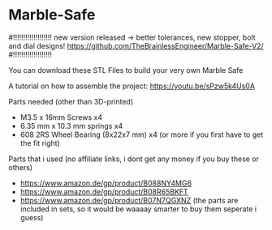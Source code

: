 # Marble-Safe 

#!!!!!!!!!!!!!!!!!!!
new version released -> better tolerances, new stopper, bolt and dial designs!
https://github.com/TheBrainlessEngineer/Marble-Safe-V2/
#!!!!!!!!!!!!!!!!!!!

You can download these STL Files to build your very own Marble Safe

A tutorial on how to assemble the project: https://youtu.be/sPzw5k4Us0A

Parts needed (other than 3D-printed)
- M3.5 x 16mm Screws x4
- 6.35 mm x 10.3 mm springs x4
- 608 2RS Wheel Bearing (8x22x7 mm) x4 (or more if you first have to get the fit right)


Parts that i used (no affiliate links, i dont get any money if you buy these or others)
- https://www.amazon.de/gp/product/B088NY4MG6
- https://www.amazon.de/gp/product/B08R65BKFT
- https://www.amazon.de/gp/product/B07N7QGXNZ
(the parts are included in sets, so it would be waaaay smarter to buy them seperate i guess)


